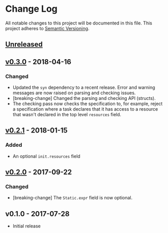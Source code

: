 # Change Log

All notable changes to this project will be documented in this file.
This project adheres to [Semantic Versioning](http://semver.org/).

## [Unreleased]

## [v0.3.0] - 2018-04-16

### Changed

- Updated the `syn` dependency to a recent release. Error and warning messages are now raised on
  parsing and checking issues.
- [breaking-change] Changed the parsing and checking API (structs).
- The checking pass now checks the specification to, for example, reject a specification where a
  task declares that it has access to a resource that wasn't declared in the top level `resources`
  field.

## [v0.2.1] - 2018-01-15

### Added

- An optional `init.resources` field

## [v0.2.0] - 2017-09-22

### Changed

- [breaking-change] The `Static.expr` field is now optional.

## v0.1.0 - 2017-07-28

- Initial release

[Unreleased]: https://github.com/japaric/rtfm-syntax/compare/v0.3.0...HEAD
[v0.3.0]: https://github.com/japaric/rtfm-syntax/compare/v0.2.1...v0.3.0
[v0.2.1]: https://github.com/japaric/rtfm-syntax/compare/v0.2.0...v0.2.1
[v0.2.0]: https://github.com/japaric/rtfm-syntax/compare/v0.1.0...v0.2.0

